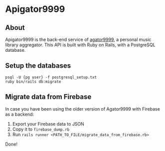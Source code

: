 # Apigator9999

## About

Apigator9999 is the back-end service of [agator9999](https://github.com/agatheblues/agator9999), a personal music library aggregator. This API is built with Ruby on Rails, with a PostgreSQL database. 

## Setup the databases

```
psql -U {pg user} -f postgresql_setup.txt
ruby bin/rails db:migrate
```

## Migrate data from Firebase

In case you have been using the older version of Agator9999 with Firebase as a backend:

1. Export your Firebase data to JSON
2. Copy it to `firebase_dump.rb`
3. Run `rails runner <PATH_TO_FILE/migrate_data_from_firebase.rb>`

Done!


